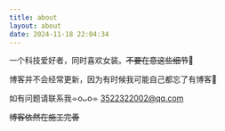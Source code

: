 ```yaml
---
title: about
layout: about
date: 2024-11-18 22:04:34
---
```


一个科技爱好者，同时喜欢女装。~~不要在意这些细节~~🥰

博客并不会经常更新，因为有时候我可能自己都忘了有博客🤣

如有问题请联系我⌯oᴗo⌯
3522322002@qq.com

~~博客依然在施工完善~~

